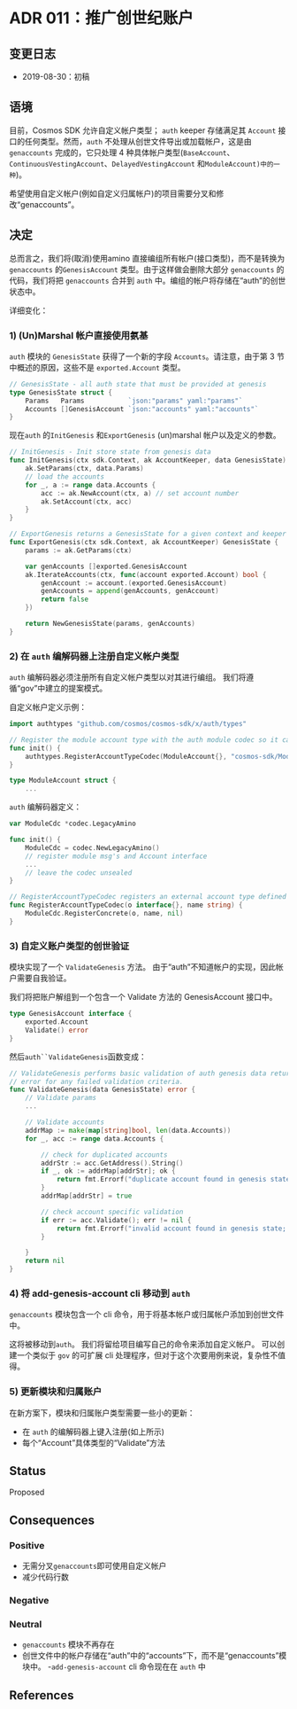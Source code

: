 # ADR 011：推广创世纪账户

## 变更日志

- 2019-08-30：初稿

## 语境

目前，Cosmos SDK 允许自定义帐户类型； `auth` keeper 存储满足其 `Account` 接口的任何类型。然而，`auth` 不处理从创世文件导出或加载帐户，这是由 `genaccounts` 完成的，它只处理 4 种具体帐户类型(`BaseAccount`、`ContinuousVestingAccount`、`DelayedVestingAccount` 和`ModuleAccount)中的一种`)。

希望使用自定义帐户(例如自定义归属帐户)的项目需要分叉和修改“genaccounts”。

## 决定

总而言之，我们将(取消)使用amino 直接编组所有帐户(接口类型)，而不是转换为`genaccounts` 的`GenesisAccount` 类型。由于这样做会删除大部分 `genaccounts` 的代码，我们将把 `genaccounts` 合并到 `auth` 中。编组的帐户将存储在“auth”的创世状态中。

详细变化：

### 1) (Un)Marshal 帐户直接使用氨基

`auth` 模块的 `GenesisState` 获得了一个新的字段 `Accounts`。请注意，由于第 3 节中概述的原因，这些不是 `exported.Account` 类型。

```go
// GenesisState - all auth state that must be provided at genesis
type GenesisState struct {
    Params   Params           `json:"params" yaml:"params"`
    Accounts []GenesisAccount `json:"accounts" yaml:"accounts"`
}
```

现在`auth` 的`InitGenesis` 和`ExportGenesis` (un)marshal 帐户以及定义的参数。 

```go
// InitGenesis - Init store state from genesis data
func InitGenesis(ctx sdk.Context, ak AccountKeeper, data GenesisState) {
    ak.SetParams(ctx, data.Params)
    // load the accounts
    for _, a := range data.Accounts {
        acc := ak.NewAccount(ctx, a) // set account number
        ak.SetAccount(ctx, acc)
    }
}

// ExportGenesis returns a GenesisState for a given context and keeper
func ExportGenesis(ctx sdk.Context, ak AccountKeeper) GenesisState {
    params := ak.GetParams(ctx)

    var genAccounts []exported.GenesisAccount
    ak.IterateAccounts(ctx, func(account exported.Account) bool {
        genAccount := account.(exported.GenesisAccount)
        genAccounts = append(genAccounts, genAccount)
        return false
    })

    return NewGenesisState(params, genAccounts)
}
```

### 2) 在 `auth` 编解码器上注册自定义帐户类型

`auth` 编解码器必须注册所有自定义帐户类型以对其进行编组。 我们将遵循“gov”中建立的提案模式。

自定义帐户定义示例：

```go
import authtypes "github.com/cosmos/cosmos-sdk/x/auth/types"

// Register the module account type with the auth module codec so it can decode module accounts stored in a genesis file
func init() {
    authtypes.RegisterAccountTypeCodec(ModuleAccount{}, "cosmos-sdk/ModuleAccount")
}

type ModuleAccount struct {
    ...
```

`auth` 编解码器定义： 

```go
var ModuleCdc *codec.LegacyAmino

func init() {
    ModuleCdc = codec.NewLegacyAmino()
    // register module msg's and Account interface
    ...
    // leave the codec unsealed
}

// RegisterAccountTypeCodec registers an external account type defined in another module for the internal ModuleCdc.
func RegisterAccountTypeCodec(o interface{}, name string) {
    ModuleCdc.RegisterConcrete(o, name, nil)
}
```

### 3) 自定义账户类型的创世验证

模块实现了一个 `ValidateGenesis` 方法。 由于“auth”不知道帐户的实现，因此帐户需要自我验证。

我们将把账户解组到一个包含一个 Validate 方法的 GenesisAccount 接口中。 

```go
type GenesisAccount interface {
    exported.Account
    Validate() error
}
```

然后`auth``ValidateGenesis`函数变成：

```go
// ValidateGenesis performs basic validation of auth genesis data returning an
// error for any failed validation criteria.
func ValidateGenesis(data GenesisState) error {
    // Validate params
    ...

    // Validate accounts
    addrMap := make(map[string]bool, len(data.Accounts))
    for _, acc := range data.Accounts {

        // check for duplicated accounts
        addrStr := acc.GetAddress().String()
        if _, ok := addrMap[addrStr]; ok {
            return fmt.Errorf("duplicate account found in genesis state; address: %s", addrStr)
        }
        addrMap[addrStr] = true

        // check account specific validation
        if err := acc.Validate(); err != nil {
            return fmt.Errorf("invalid account found in genesis state; address: %s, error: %s", addrStr, err.Error())
        }

    }
    return nil
}
```

### 4) 将 add-genesis-account cli 移动到 `auth`

`genaccounts` 模块包含一个 cli 命令，用于将基本帐户或归属帐户添加到创世文件中。

这将被移动到`auth`。 我们将留给项目编写自己的命令来添加自定义帐户。 可以创建一个类似于 `gov` 的可扩展 cli 处理程序，但对于这个次要用例来说，复杂性不值得。

### 5) 更新模块和归属账户

在新方案下，模块和归属账户类型需要一些小的更新：

- 在 `auth` 的编解码器上键入注册(如上所示)
- 每个“Account”具体类型的“Validate”方法 

## Status

Proposed

## Consequences

### Positive

- 无需分叉`genaccounts`即可使用自定义帐户
- 减少代码行数 

### Negative

### Neutral

- `genaccounts` 模块不再存在
- 创世文件中的帐户存储在“auth”中的“accounts”下，而不是“genaccounts”模块中。
-`add-genesis-account` cli 命令现在在 `auth` 中 

## References
